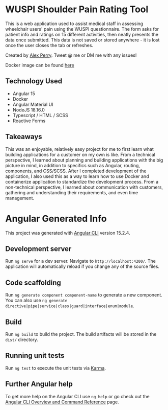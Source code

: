 # WUSPI Shoulder Pain Rating Tool

This is a web application used to assist medical staff in assessing wheelchair users' pain using the WUSPI questionnaire. The form asks for patient info and ratings on 15 different activities, then neatly presents the data once submitted. This data is not saved or stored anywhere - it is lost once the user closes the tab or refreshes.

Created by [Alex Perry](https://twitter.com/pezvstheworld). Tweet @ me or DM me with any issues!

Docker image can be found [here](https://hub.docker.com/repository/docker/alexp327/pediatric-pain-rater-server)

## Technology Used

- Angular 15
- Docker
- Angular Material UI
- NodeJS 18.16.0
- Typescript / HTML / SCSS
- Reactive Forms

## Takeaways

This was an enjoyable, relatively easy project for me to first learn what building applications for a customer on my own is like. From a technical perspective, I learned about planning and building applications with the big picture in mind, in addition to specifics such as Angular, routing, components, and CSS/SCSS. After I completed development of the application, I also used this as a way to learn how to use Docker and containerize application to standardize the development process. From a non-technical perspective, I learned about communication with customers, gathering and understanding their requirements, and even time management.

# Angular Generated Info

This project was generated with [Angular CLI](https://github.com/angular/angular-cli) version 15.2.4.

## Development server

Run `ng serve` for a dev server. Navigate to `http://localhost:4200/`. The application will automatically reload if you change any of the source files.

## Code scaffolding

Run `ng generate component component-name` to generate a new component. You can also use `ng generate directive|pipe|service|class|guard|interface|enum|module`.

## Build

Run `ng build` to build the project. The build artifacts will be stored in the `dist/` directory.

## Running unit tests

Run `ng test` to execute the unit tests via [Karma](https://karma-runner.github.io).

## Further Angular help

To get more help on the Angular CLI use `ng help` or go check out the [Angular CLI Overview and Command Reference](https://angular.io/cli) page.
